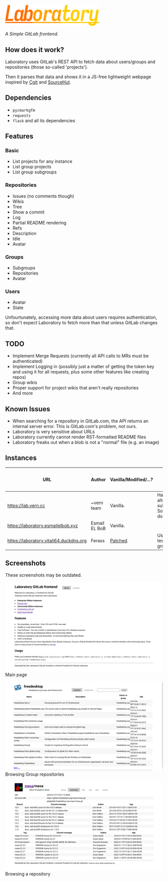 <img src="static/logo.png" width=300px>

*A Simple GitLab frontend.*

## How does it work?

Laboratory uses GitLab's REST API to fetch data about users/groups and 
repositories (those so-called 'projects').

Then it parses that data and shows it in a JS-free lightweight webpage 
inspired by [Cgit](https://git.zx2c4.org/) and [SourceHut](https://sr.ht/).

## Dependencies

* `pycmarkgfm`
* `requests`
* `flask` and all its dependencies

## Features

### Basic

* List projects for any instance
* List group projects
* List group subgroups

### Repositories

* Issues (no comments though)
* Wikis
* Tree
* Show a commit
* Log
* Partial README rendering
* Refs
* Description
* Idle
* Avatar

### Groups

* Subgroups
* Repositories
* Avatar

### Users

* Avatar
* State

Unfourtunately, accessing more data about users requires authentication, 
so don't expect Laboratory to fetch more than that unless GitLab changes 
that.

## TODO

* Implement Merge Requests (currently all API calls to MRs must be 
  authenticated)
* Implement Logging in (possibly just a matter of getting the token key and 
  using it for all requests, plus some other features like creating repos)
* Group wikis
* Proper support for project wikis that aren't really repositories
* And more

## Known Issues

* When searching for a repository in GitLab.com, the API returns an internal 
  server error. This is GitLab.com's problem, not ours.
* Laboratory is very sensitive about URLs
* Laboratory currently cannot render RST-formatted README files
* Laboratory freaks out when a blob is not a "normal" file (e.g. an image)

## Instances

| URL | Author | Vanilla/Modified/...? | Note | Has an onion site? |
|-----|--------|-----------------------|------|--------------------|
| https://lab.vern.cc | ~vern team | Vanilla. | Has alternate subdomains. Sometimes down. | Yes |
| https://laboratory.esmailelbob.xyz | Esmail EL BoB | Vanilla. | | Yes |
| https://laboratory.vitali64.duckdns.org | Ferass | [Patched](https://git.vitali64.duckdns.org/misc/laboratory.vitali64.duckdns.org.git). | Used as a testing ground. | Yes |

## Screenshots

These screenshots may be outdated.

<img src="screenshots/main.png">Main page</img>

<img src="screenshots/group.png">Browsing Group repositories</img>

<img src="screenshots/repo.png">Browsing a repository</img>
